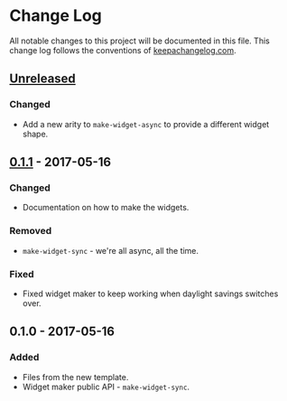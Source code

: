 # Change Log
All notable changes to this project will be documented in this file. This change log follows the conventions of [keepachangelog.com](http://keepachangelog.com/).

## [Unreleased]
### Changed
- Add a new arity to `make-widget-async` to provide a different widget shape.

## [0.1.1] - 2017-05-16
### Changed
- Documentation on how to make the widgets.

### Removed
- `make-widget-sync` - we're all async, all the time.

### Fixed
- Fixed widget maker to keep working when daylight savings switches over.

## 0.1.0 - 2017-05-16
### Added
- Files from the new template.
- Widget maker public API - `make-widget-sync`.

[Unreleased]: https://github.com/your-name/sample-ring/compare/0.1.1...HEAD
[0.1.1]: https://github.com/your-name/sample-ring/compare/0.1.0...0.1.1
